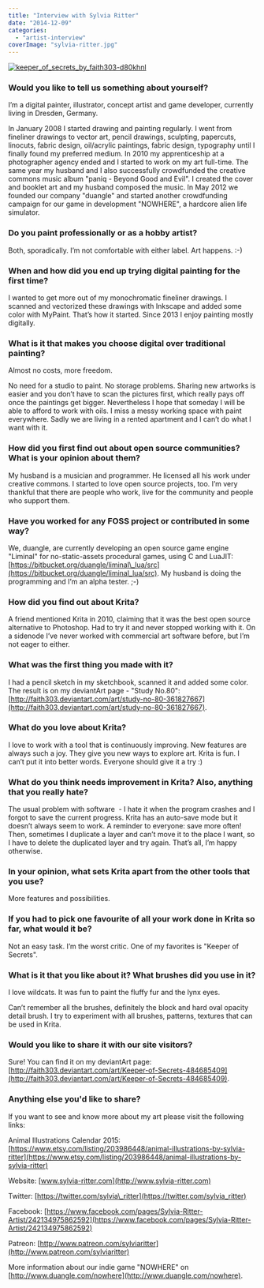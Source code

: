 ```yaml
---
title: "Interview with Sylvia Ritter"
date: "2014-12-09"
categories: 
  - "artist-interview"
coverImage: "sylvia-ritter.jpg"
---
```


[![keeper_of_secrets_by_faith303-d80khnl](/images/posts/2014/keeper_of_secrets_by_faith303-d80khnl.png)](/images/posts/2014/keeper_of_secrets_by_faith303-d80khnl.png)

### Would you like to tell us something about yourself?

I’m a digital painter, illustrator, concept artist and game developer, currently living in Dresden, Germany.

In January 2008 I started drawing and painting regularly. I went from fineliner drawings to vector art, pencil drawings, sculpting, papercuts, linocuts, fabric design, oil/acrylic paintings, fabric design, typography until I finally found my preferred medium. In 2010 my apprenticeship at a photographer agency ended and I started to work on my art full-time. The same year my husband and I also successfully crowdfunded the creative commons music album "paniq - Beyond Good and Evil". I created the cover and booklet art and my husband composed the music. In May 2012 we founded our company "duangle" and started another crowdfunding campaign for our game in development "NOWHERE", a hardcore alien life simulator.

### Do you paint professionally or as a hobby artist?

Both, sporadically. I’m not comfortable with either label. Art happens. :-)

### When and how did you end up trying digital painting for the first time?

I wanted to get more out of my monochromatic fineliner drawings. I scanned and vectorized these drawings with Inkscape and added some color with MyPaint. That’s how it started. Since 2013 I enjoy painting mostly digitally.

### What is it that makes you choose digital over traditional painting?

Almost no costs, more freedom.

No need for a studio to paint. No storage problems. Sharing new artworks is easier and you don’t have to scan the pictures first, which really pays off once the paintings get bigger. Nevertheless I hope that someday I will be able to afford to work with oils. I miss a messy working space with paint everywhere. Sadly we are living in a rented apartment and I can’t do what I want with it.

### How did you first find out about open source communities? What is your opinion about them?

My husband is a musician and programmer. He licensed all his work under creative commons. I started to love open source projects, too. I’m very thankful that there are people who work, live for the community and people who support them.

### Have you worked for any FOSS project or contributed in some way?

We, duangle, are currently developing an open source game engine "Liminal" for no-static-assets procedural games, using C and LuaJIT:[https://bitbucket.org/duangle/liminal\_lua/src](https://bitbucket.org/duangle/liminal_lua/src). My husband is doing the programming and I’m an alpha tester. ;-)

### How did you find out about Krita?

A friend mentioned Krita in 2010, claiming that it was the best open source alternative to Photoshop. Had to try it and never stopped working with it. On a sidenode I’ve never worked with commercial art software before, but I’m not eager to either.

### What was the first thing you made with it?

I had a pencil sketch in my sketchbook, scanned it and added some color. The result is on my deviantArt page - "Study No.80": [http://faith303.deviantart.com/art/study-no-80-361827667](http://faith303.deviantart.com/art/study-no-80-361827667).

### What do you love about Krita?

I love to work with a tool that is continuously improving. New features are always such a joy. They give you new ways to explore art. Krita is fun. I can’t put it into better words. Everyone should give it a try :)

### What do you think needs improvement in Krita? Also, anything that you really hate?

The usual problem with software  - I hate it when the program crashes and I forgot to save the current progress. Krita has an auto-save mode but it doesn’t always seem to work. A reminder to everyone: save more often! Then, sometimes I duplicate a layer and can’t move it to the place I want, so I have to delete the duplicated layer and try again. That’s all, I’m happy otherwise.

### In your opinion, what sets Krita apart from the other tools that you use?

More features and possibilities.

### If you had to pick one favourite of all your work done in Krita so far, what would it be?

Not an easy task. I’m the worst critic. One of my favorites is "Keeper of Secrets".

### What is it that you like about it? What brushes did you use in it?

I love wildcats. It was fun to paint the fluffy fur and the lynx eyes.

Can’t remember all the brushes, definitely the block and hard oval opacity detail brush. I try to experiment with all brushes, patterns, textures that can be used in Krita.

### Would you like to share it with our site visitors?

Sure! You can find it on my deviantArt page: [http://faith303.deviantart.com/art/Keeper-of-Secrets-484685409](http://faith303.deviantart.com/art/Keeper-of-Secrets-484685409).

### Anything else you'd like to share?

If you want to see and know more about my art please visit the following links:

Animal Illustrations Calendar 2015: [https://www.etsy.com/listing/203986448/animal-illustrations-by-sylvia-ritter](https://www.etsy.com/listing/203986448/animal-illustrations-by-sylvia-ritter)

Website: [www.sylvia-ritter.com](http://www.sylvia-ritter.com)

Twitter: [https://twitter.com/sylvia\_ritter](https://twitter.com/sylvia_ritter)

Facebook: [https://www.facebook.com/pages/Sylvia-Ritter-Artist/242134975862592](https://www.facebook.com/pages/Sylvia-Ritter-Artist/242134975862592)

Patreon: [http://www.patreon.com/sylviaritter](http://www.patreon.com/sylviaritter)

More information about our indie game "NOWHERE" on [http://www.duangle.com/nowhere](http://www.duangle.com/nowhere).
